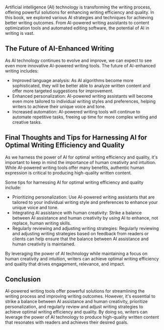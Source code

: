 
Artificial intelligence (AI) technology is transforming the writing process, offering powerful solutions for enhancing writing efficiency and quality. In this book, we explored various AI strategies and techniques for achieving better writing outcomes. From AI-powered writing assistants to content optimization tools and automated editing software, the potential of AI in writing is vast.

The Future of AI-Enhanced Writing
---------------------------------

As AI technology continues to evolve and improve, we can expect to see even more innovative AI-powered writing tools. The future of AI-enhanced writing includes:

* Improved language analysis: As AI algorithms become more sophisticated, they will be better able to analyze written content and offer more targeted suggestions for improvement.
* Enhanced personalization: AI-powered writing assistants will become even more tailored to individual writing styles and preferences, helping writers to achieve their unique voice and tone.
* Increased automation: AI-powered writing tools will continue to automate repetitive tasks, freeing up time for more complex writing and creative tasks.

Final Thoughts and Tips for Harnessing AI for Optimal Writing Efficiency and Quality
------------------------------------------------------------------------------------

As we harness the power of AI for optimal writing efficiency and quality, it's important to keep in mind the importance of human creativity and intuition. While AI-powered writing tools offer many benefits, authentic human expression is critical to producing high-quality written content.

Some tips for harnessing AI for optimal writing efficiency and quality include:

* Prioritizing personalization: Use AI-powered writing assistants that are tailored to your individual writing style and preferences to enhance your unique voice and tone.
* Integrating AI assistance with human creativity: Strike a balance between AI assistance and human creativity by using AI to enhance, not replace, human writing skills.
* Regularly reviewing and adjusting writing strategies: Regularly reviewing and adjusting writing strategies based on feedback from readers or clients can help ensure that the balance between AI assistance and human creativity is maintained.

By leveraging the power of AI technology while maintaining a focus on human creativity and intuition, writers can achieve optimal writing efficiency and quality that drives engagement, relevance, and impact.

Conclusion
----------

AI-powered writing tools offer powerful solutions for streamlining the writing process and improving writing outcomes. However, it's essential to strike a balance between AI assistance and human creativity, prioritize personalization, and regularly review and adjust writing strategies to achieve optimal writing efficiency and quality. By doing so, writers can leverage the power of AI technology to produce high-quality written content that resonates with readers and achieves their desired goals.

